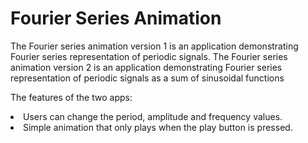 <h1>Fourier Series Animation</h2>

<p>The Fourier series animation version 1 is an application demonstrating Fourier series representation of periodic signals. The Fourier series animation version 2 is an application demonstrating Fourier series representation of periodic signals as a sum of sinusoidal functions</p>
<p>The features of the two apps:</p>
<li>Users can change the period, amplitude and frequency values.</li>
<li>Simple animation that only plays when the play button is pressed.</li>
